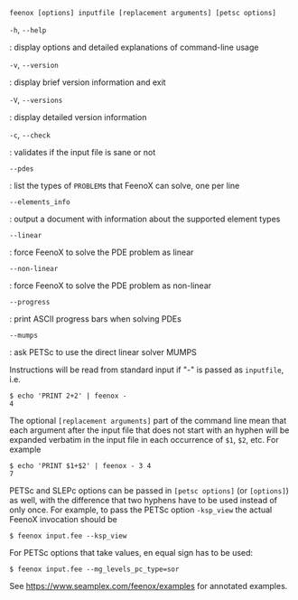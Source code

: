 ~~~terminal
feenox [options] inputfile [replacement arguments] [petsc options]  
~~~

`-h`, `--help`

:    display options and detailed explanations of command-line usage


`-v`, `--version`

:    display brief version information and exit


`-V`, `--versions`

:    display detailed version information


`-c`, `--check`

:    validates if the input file is sane or not


`--pdes`

:    list the types of `PROBLEM`s that FeenoX can solve, one per line


`--elements_info`

:    output a document with information about the supported element types


`--linear`

:    force FeenoX to solve the PDE problem as linear


`--non-linear`

:    force FeenoX to solve the PDE problem as non-linear


`--progress`

:    print ASCII progress bars when solving PDEs


`--mumps`

:    ask PETSc to use the direct linear solver MUMPS


Instructions will be read from standard input if "-" is passed as `inputfile`, i.e.

```terminal
$ echo 'PRINT 2+2' | feenox -
4
```

The optional `[replacement arguments]` part of the command line mean that each
argument after the input file that does not start with an hyphen will be expanded
verbatim in the input file in each occurrence of `$1`, `$2`, etc. For example

```terminal
$ echo 'PRINT $1+$2' | feenox - 3 4
7
```

PETSc and SLEPc options can be passed in `[petsc options]` (or `[options]`) as well, with the
difference that two hyphens have to be used instead of only once. For example,
to pass the PETSc option `-ksp_view` the actual FeenoX invocation should be

```terminal
$ feenox input.fee --ksp_view
```

For PETSc options that take values, en equal sign has to be used:

```terminal
$ feenox input.fee --mg_levels_pc_type=sor
```

See <https://www.seamplex.com/feenox/examples> for annotated examples.

